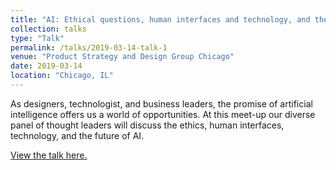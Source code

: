 ```yaml
---
title: "AI: Ethical questions, human interfaces and technology, and the future"
collection: talks
type: "Talk"
permalink: /talks/2019-03-14-talk-1
venue: "Product Strategy and Design Group Chicago"
date: 2019-03-14
location: "Chicago, IL"
---
```


As designers, technologist, and business leaders, the promise of artificial intelligence offers us a world of opportunities. At this meet-up our diverse panel of thought leaders will discuss the ethics, human interfaces, technology, and the future of AI. 

[View the talk here.](https://www.meetup.com/Product-Strategy-and-Design-Chicago/events/257376716/)
